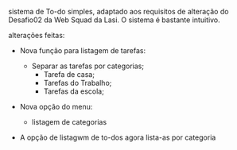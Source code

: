 sistema de To-do simples, adaptado aos requisitos de alteração do Desafio02 da Web Squad da Lasi. 
O sistema é bastante intuitivo.

alterações feitas:

- Nova função para listagem de tarefas:

    - Separar as tarefas por categorias;
        - Tarefa de casa;
        - Tarefas do Trabalho;
        - Tarefas da escola;

- Nova opção do menu:
    - listagem de categorias


- A opção de listagwm de to-dos agora lista-as por categoria